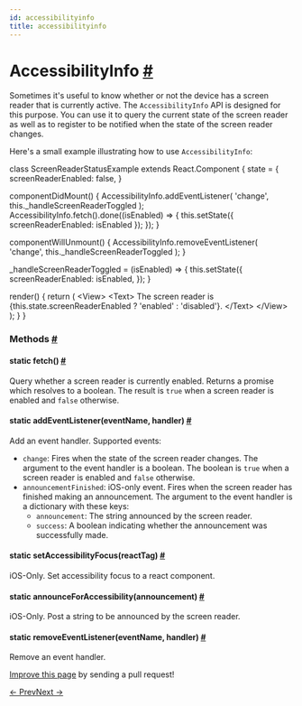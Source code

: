 ```yaml
---
id: accessibilityinfo
title: accessibilityinfo
---
```

<a id="content"></a><h1><a class="anchor" name="accessibilityinfo"></a>AccessibilityInfo <a class="hash-link" href="docs/accessibilityinfo.html#accessibilityinfo">#</a></h1><div><div><p>Sometimes it's useful to know whether or not the device has a screen reader that is currently active. The
<code>AccessibilityInfo</code> API is designed for this purpose. You can use it to query the current state of the
screen reader as well as to register to be notified when the state of the screen reader changes.</p><p>Here's a small example illustrating how to use <code>AccessibilityInfo</code>:</p><div class="prism language-javascript"><span class="token keyword">class</span> <span class="token class-name">ScreenReaderStatusExample</span> <span class="token keyword">extends</span> <span class="token class-name">React<span class="token punctuation">.</span>Component</span> <span class="token punctuation">{</span>
  state <span class="token operator">=</span> <span class="token punctuation">{</span>
    screenReaderEnabled<span class="token punctuation">:</span> <span class="token boolean">false</span><span class="token punctuation">,</span>
  <span class="token punctuation">}</span>

  <span class="token function">componentDidMount</span><span class="token punctuation">(</span><span class="token punctuation">)</span> <span class="token punctuation">{</span>
    AccessibilityInfo<span class="token punctuation">.</span><span class="token function">addEventListener</span><span class="token punctuation">(</span>
      <span class="token string">'change'</span><span class="token punctuation">,</span>
      <span class="token keyword">this</span><span class="token punctuation">.</span>_handleScreenReaderToggled
    <span class="token punctuation">)</span><span class="token punctuation">;</span>
    AccessibilityInfo<span class="token punctuation">.</span><span class="token function">fetch</span><span class="token punctuation">(</span><span class="token punctuation">)</span><span class="token punctuation">.</span><span class="token function">done</span><span class="token punctuation">(</span><span class="token punctuation">(</span>isEnabled<span class="token punctuation">)</span> <span class="token operator">=&gt;</span> <span class="token punctuation">{</span>
      <span class="token keyword">this</span><span class="token punctuation">.</span><span class="token function">setState</span><span class="token punctuation">(</span><span class="token punctuation">{</span>
        screenReaderEnabled<span class="token punctuation">:</span> isEnabled
      <span class="token punctuation">}</span><span class="token punctuation">)</span><span class="token punctuation">;</span>
    <span class="token punctuation">}</span><span class="token punctuation">)</span><span class="token punctuation">;</span>
  <span class="token punctuation">}</span>

  <span class="token function">componentWillUnmount</span><span class="token punctuation">(</span><span class="token punctuation">)</span> <span class="token punctuation">{</span>
    AccessibilityInfo<span class="token punctuation">.</span><span class="token function">removeEventListener</span><span class="token punctuation">(</span>
      <span class="token string">'change'</span><span class="token punctuation">,</span>
      <span class="token keyword">this</span><span class="token punctuation">.</span>_handleScreenReaderToggled
    <span class="token punctuation">)</span><span class="token punctuation">;</span>
  <span class="token punctuation">}</span>

  _handleScreenReaderToggled <span class="token operator">=</span> <span class="token punctuation">(</span>isEnabled<span class="token punctuation">)</span> <span class="token operator">=&gt;</span> <span class="token punctuation">{</span>
    <span class="token keyword">this</span><span class="token punctuation">.</span><span class="token function">setState</span><span class="token punctuation">(</span><span class="token punctuation">{</span>
      screenReaderEnabled<span class="token punctuation">:</span> isEnabled<span class="token punctuation">,</span>
    <span class="token punctuation">}</span><span class="token punctuation">)</span><span class="token punctuation">;</span>
  <span class="token punctuation">}</span>

  <span class="token function">render</span><span class="token punctuation">(</span><span class="token punctuation">)</span> <span class="token punctuation">{</span>
    <span class="token keyword">return</span> <span class="token punctuation">(</span>
      <span class="token operator">&lt;</span>View<span class="token operator">&gt;</span>
        <span class="token operator">&lt;</span>Text<span class="token operator">&gt;</span>
          The screen reader is <span class="token punctuation">{</span><span class="token keyword">this</span><span class="token punctuation">.</span>state<span class="token punctuation">.</span>screenReaderEnabled <span class="token operator">?</span> <span class="token string">'enabled'</span> <span class="token punctuation">:</span> <span class="token string">'disabled'</span><span class="token punctuation">}</span><span class="token punctuation">.</span>
        <span class="token operator">&lt;</span><span class="token operator">/</span>Text<span class="token operator">&gt;</span>
      <span class="token operator">&lt;</span><span class="token operator">/</span>View<span class="token operator">&gt;</span>
    <span class="token punctuation">)</span><span class="token punctuation">;</span>
  <span class="token punctuation">}</span>
<span class="token punctuation">}</span></div></div><span><h3><a class="anchor" name="methods"></a>Methods <a class="hash-link" href="docs/accessibilityinfo.html#methods">#</a></h3><div class="props"><div class="prop"><h4 class="methodTitle"><a class="anchor" name="fetch"></a><span class="methodType">static </span>fetch<span class="methodType">()</span> <a class="hash-link" href="docs/accessibilityinfo.html#fetch">#</a></h4><div><p>Query whether a screen reader is currently enabled. Returns a promise which
resolves to a boolean. The result is <code>true</code> when a screen reader is enabled
and <code>false</code> otherwise.</p></div></div><div class="prop"><h4 class="methodTitle"><a class="anchor" name="addeventlistener"></a><span class="methodType">static </span>addEventListener<span class="methodType">(eventName, handler)</span> <a class="hash-link" href="docs/accessibilityinfo.html#addeventlistener">#</a></h4><div><p>Add an event handler. Supported events:</p><ul><li><code>change</code>: Fires when the state of the screen reader changes. The argument
to the event handler is a boolean. The boolean is <code>true</code> when a screen
reader is enabled and <code>false</code> otherwise.</li><li><code>announcementFinished</code>: iOS-only event. Fires when the screen reader has
finished making an announcement. The argument to the event handler is a dictionary
with these keys:<ul><li><code>announcement</code>: The string announced by the screen reader.</li><li><code>success</code>: A boolean indicating whether the announcement was successfully made.</li></ul></li></ul></div></div><div class="prop"><h4 class="methodTitle"><a class="anchor" name="setaccessibilityfocus"></a><span class="methodType">static </span>setAccessibilityFocus<span class="methodType">(reactTag)</span> <a class="hash-link" href="docs/accessibilityinfo.html#setaccessibilityfocus">#</a></h4><div><p>iOS-Only. Set accessibility focus to a react component.</p></div></div><div class="prop"><h4 class="methodTitle"><a class="anchor" name="announceforaccessibility"></a><span class="methodType">static </span>announceForAccessibility<span class="methodType">(announcement)</span> <a class="hash-link" href="docs/accessibilityinfo.html#announceforaccessibility">#</a></h4><div><p>iOS-Only. Post a string to be announced by the screen reader.</p></div></div><div class="prop"><h4 class="methodTitle"><a class="anchor" name="removeeventlistener"></a><span class="methodType">static </span>removeEventListener<span class="methodType">(eventName, handler)</span> <a class="hash-link" href="docs/accessibilityinfo.html#removeeventlistener">#</a></h4><div><p>Remove an event handler.</p></div></div></div></span></div><p class="edit-page-block"><a target="_blank" href="https://github.com/facebook/react-native/blob/master/Libraries/Components/AccessibilityInfo/AccessibilityInfo.ios.js">Improve this page</a> by sending a pull request!</p><div class="docs-prevnext"><a class="docs-prev" href="docs/webview.html#content">← Prev</a><a class="docs-next" href="docs/actionsheetios.html#content">Next →</a></div>